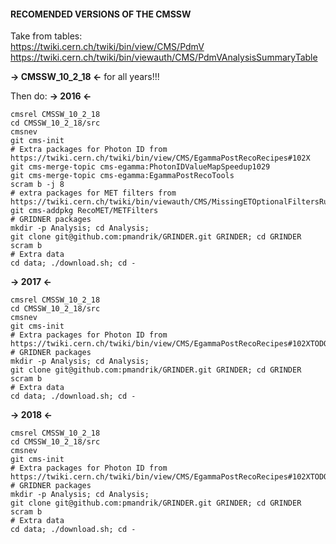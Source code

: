 #### RECOMENDED VERSIONS OF THE CMSSW
Take from tables:  
https://twiki.cern.ch/twiki/bin/view/CMS/PdmV  
https://twiki.cern.ch/twiki/bin/viewauth/CMS/PdmVAnalysisSummaryTable  

**-> CMSSW_10_2_18 <-** for all years!!!

Then do:
**-> 2016 <-**
```shell
cmsrel CMSSW_10_2_18
cd CMSSW_10_2_18/src
cmsnev
git cms-init
# Extra packages for Photon ID from https://twiki.cern.ch/twiki/bin/view/CMS/EgammaPostRecoRecipes#102X
git cms-merge-topic cms-egamma:PhotonIDValueMapSpeedup1029
git cms-merge-topic cms-egamma:EgammaPostRecoTools
scram b -j 8
# extra packages for MET filters from https://twiki.cern.ch/twiki/bin/viewauth/CMS/MissingETOptionalFiltersRun2#How_to_run_ecal_BadCalibReducedM
git cms-addpkg RecoMET/METFilters
# GRIDNER packages
mkdir -p Analysis; cd Analysis;
git clone git@github.com:pmandrik/GRINDER.git GRINDER; cd GRINDER
scram b
# Extra data
cd data; ./download.sh; cd -
```

**-> 2017 <-**
```shell
cmsrel CMSSW_10_2_18
cd CMSSW_10_2_18/src
cmsnev
git cms-init
# Extra packages for Photon ID from https://twiki.cern.ch/twiki/bin/view/CMS/EgammaPostRecoRecipes#102XTODO
# GRIDNER packages
mkdir -p Analysis; cd Analysis;
git clone git@github.com:pmandrik/GRINDER.git GRINDER; cd GRINDER
scram b
# Extra data
cd data; ./download.sh; cd -
```

**-> 2018 <-**
```shell
cmsrel CMSSW_10_2_18
cd CMSSW_10_2_18/src
cmsnev
git cms-init
# Extra packages for Photon ID from https://twiki.cern.ch/twiki/bin/view/CMS/EgammaPostRecoRecipes#102XTODO
# GRIDNER packages
mkdir -p Analysis; cd Analysis;
git clone git@github.com:pmandrik/GRINDER.git GRINDER; cd GRINDER
scram b
# Extra data
cd data; ./download.sh; cd -
```


